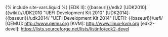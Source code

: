 {% include site-vars.liquid %}
[EDK II]: {{baseurl}}/edk2
[UDK2010]: {{wiki}}/UDK2010 "UEFI Development Kit 2010"
[UDK2014]: {{baseurl}}/udk2014/ "UEFI Development Kit 2014"
[UEFI]: {{baseurl}}/uefi/
[QEMU]: http://www.qemu.org
[KVM]: http://www.linux-kvm.org
[edk2-devel]: https://lists.sourceforge.net/lists/listinfo/edk2-devel
